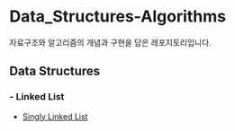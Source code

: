 # Data_Structures-Algorithms
자료구조와 알고리즘의 개념과 구현을 담은 레포지토리입니다.


## Data Structures


### - Linked List
* [Singly Linked List](https://github.com/toutelajourn6e/Data_Structures-Algorithms/tree/master/Data%20Structures/Linked%20List/Singly%20Linked%20List)
